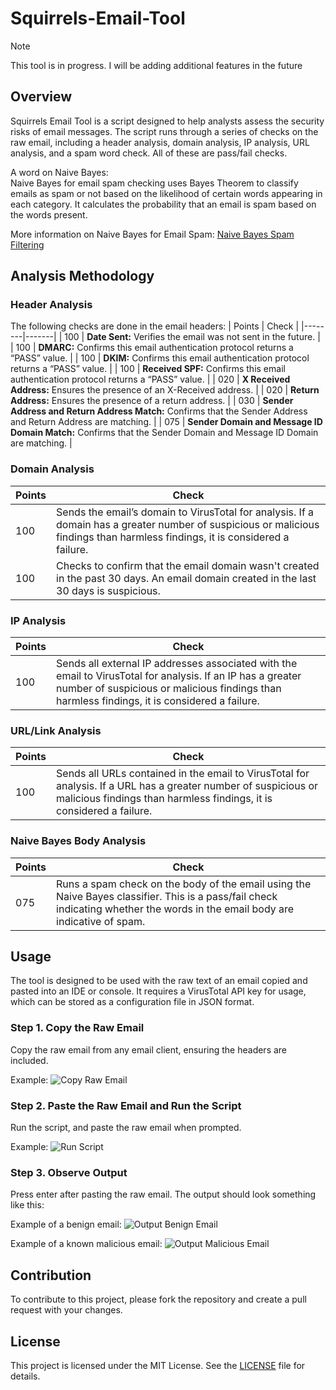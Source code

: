# Squirrels-Email-Tool

> [!NOTE]
> This tool is in progress. I will be adding additional features in the future

## Overview
Squirrels Email Tool is a script designed to help analysts assess the security risks of email messages. The script runs through a series of checks on the raw email, including a header analysis, domain analysis, IP analysis, URL analysis, and a spam word check. All of these are pass/fail checks.

A word on Naive Bayes:  
Naive Bayes for email spam checking uses Bayes Theorem to classify emails as spam or not based on the likelihood of certain words appearing in each category. It calculates the probability that an email is spam based on the words present.

More information on Naive Bayes for Email Spam:
[Naive Bayes Spam Filtering](https://en.wikipedia.org/wiki/Naive_Bayes_classifier#Spam_filtering)

## Analysis Methodology

### Header Analysis
The following checks are done in the email headers:
| Points | Check |
|--------|-------|
| 100    | **Date Sent:** Verifies the email was not sent in the future. |
| 100    | **DMARC:** Confirms this email authentication protocol returns a “PASS” value. |
| 100    | **DKIM:** Confirms this email authentication protocol returns a “PASS” value. |
| 100    | **Received SPF:** Confirms this email authentication protocol returns a “PASS” value. |
| 020    | **X Received Address:** Ensures the presence of an X-Received address. |
| 020    | **Return Address:** Ensures the presence of a return address. |
| 030    | **Sender Address and Return Address Match:** Confirms that the Sender Address and Return Address are matching. |
| 075    | **Sender Domain and Message ID Domain Match:** Confirms that the Sender Domain and Message ID Domain are matching. |

### Domain Analysis
| Points | Check |
|--------|-------|
| 100    | Sends the email’s domain to VirusTotal for analysis. If a domain has a greater number of suspicious or malicious findings than harmless findings, it is considered a failure. |
| 100    | Checks to confirm that the email domain wasn't created in the past 30 days. An email domain created in the last 30 days is suspicious. |

### IP Analysis
| Points | Check |
|--------|-------|
| 100    | Sends all external IP addresses associated with the email to VirusTotal for analysis. If an IP has a greater number of suspicious or malicious findings than harmless findings, it is considered a failure. |

### URL/Link Analysis
| Points | Check |
|--------|-------|
| 100    | Sends all URLs contained in the email to VirusTotal for analysis. If a URL has a greater number of suspicious or malicious findings than harmless findings, it is considered a failure. |

### Naive Bayes Body Analysis
| Points | Check |
|--------|-------|
| 075    | Runs a spam check on the body of the email using the Naive Bayes classifier. This is a pass/fail check indicating whether the words in the email body are indicative of spam. |

## Usage
The tool is designed to be used with the raw text of an email copied and pasted into an IDE or console. It requires a VirusTotal API key for usage, which can be stored as a configuration file in JSON format.

### Step 1. Copy the Raw Email
Copy the raw email from any email client, ensuring the headers are included.

Example:
![Copy Raw Email](https://github.com/Thoimrn/Squirrels-Email-Tool/blob/main/images/421591842-8b57ee7c-56e0-4b13-a339-75dcd53ce3d8.png)

### Step 2. Paste the Raw Email and Run the Script
Run the script, and paste the raw email when prompted.

Example:
![Run Script](https://github.com/Thoimrn/Squirrels-Email-Tool/blob/main/images/421112897-864a2db1-2808-4c93-83c9-bc4e918a1a9c.png)

### Step 3. Observe Output
Press enter after pasting the raw email. The output should look something like this:

Example of a benign email:
![Output Benign Email](https://github.com/Thoimrn/Squirrels-Email-Tool/blob/main/images/421114467-0b776214-e101-46d4-9d55-88a00bcfa273.png)

Example of a known malicious email:
![Output Malicious Email](https://github.com/Thoimrn/Squirrels-Email-Tool/blob/main/images/421114522-eb9a1333-28b6-47f0-8177-38df86324d94.png)

## Contribution
To contribute to this project, please fork the repository and create a pull request with your changes.

## License
This project is licensed under the MIT License. See the [LICENSE](LICENSE) file for details.
